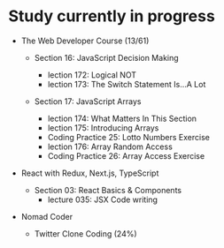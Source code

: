 # Study currently in progress

  - The Web Developer Course (13/61)
    - Section 16: JavaScript Decision Making
      - lection 172: Logical NOT
      - lection 173: The Switch Statement Is...A Lot

    - Section 17: JavaScript Arrays
      - lection 174: What Matters In This Section
      - lection 175: Introducing Arrays
      - Coding Practice 25: Lotto Numbers Exercise
      - lection 176: Array Random Access
      - Coding Practice 26: Array Access Exercise

  - React with Redux, Next.js, TypeScript
    - Section 03: React Basics & Components
      - lecture 035: JSX Code writing

  - Nomad Coder
    - Twitter Clone Coding (24%)
